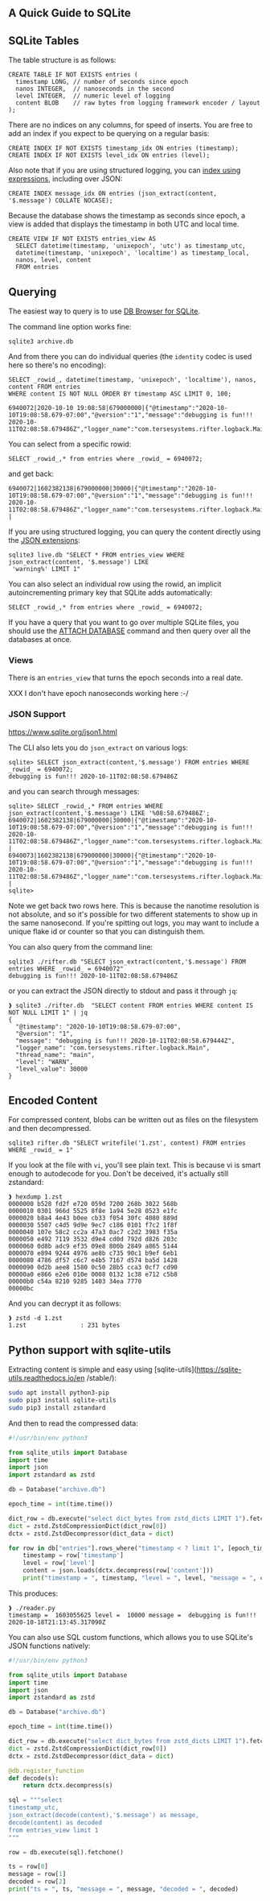 ## A Quick Guide to SQLite


## SQLite Tables

The table structure is as follows:

```
CREATE TABLE IF NOT EXISTS entries (
  timestamp LONG, // number of seconds since epoch
  nanos INTEGER,  // nanoseconds in the second
  level INTEGER,  // numeric level of logging
  content BLOB    // raw bytes from logging framework encoder / layout
);
```

There are no indices on any columns, for speed of inserts.  You are free to add an index if you
expect to be querying on a regular basis:

```
CREATE INDEX IF NOT EXISTS timestamp_idx ON entries (timestamp);
CREATE INDEX IF NOT EXISTS level_idx ON entries (level);
``` 

Also note that if you are using structured logging, you can [index using expressions](https://www.sqlite.org/expridx.html), including over JSON:

```
CREATE INDEX message_idx ON entries (json_extract(content, '$.message') COLLATE NOCASE);
```

Because the database shows the timestamp as seconds since epoch, a view is added that displays
 the timestamp in both UTC and local time.

```
CREATE VIEW IF NOT EXISTS entries_view AS 
  SELECT datetime(timestamp, 'unixepoch', 'utc') as timestamp_utc,
  datetime(timestamp, 'unixepoch', 'localtime') as timestamp_local,
  nanos, level, content
  FROM entries
```

## Querying

The easiest way to query is to use [DB Browser for SQLite](https://sqlitebrowser.org/).

The command line option works fine:

```
sqlite3 archive.db
```

And from there you can do individual queries (the `identity` codec is used here so there's no
 encoding):

```sqlite-psql
SELECT _rowid_, datetime(timestamp, 'unixepoch', 'localtime'), nanos, content FROM entries 
WHERE content IS NOT NULL ORDER BY timestamp ASC LIMIT 0, 100;
```

```
6940072|2020-10-10 19:08:58|679000000|{"@timestamp":"2020-10-10T19:08:58.679-07:00","@version":"1","message":"debugging is fun!!! 2020-10-11T02:08:58.679486Z","logger_name":"com.tersesystems.rifter.logback.Main","thread_name":"main","level":"WARN","level_value":30000}
```

You can select from a specific rowid:

```
SELECT _rowid_,* from entries where _rowid_ = 6940072;
```

and get back:

```
6940072|1602382138|679000000|30000|{"@timestamp":"2020-10-10T19:08:58.679-07:00","@version":"1","message":"debugging is fun!!! 2020-10-11T02:08:58.679486Z","logger_name":"com.tersesystems.rifter.logback.Main","thread_name":"main","level":"WARN","level_value":30000}
|
```

If you are using structured logging, you can query the content directly using the [JSON
 extensions](https://www.sqlite.org/json1.html): 

```
sqlite3 live.db "SELECT * FROM entries_view WHERE json_extract(content, '$.message') LIKE
 'warning%' LIMIT 1" 
```

You can also select an individual row using the rowid, an implicit autoincrementing primary key
 that SQLite adds automatically:

```
SELECT _rowid_,* from entries where _rowid_ = 6940072;
```

If you have a query that you want to go over multiple SQLite files, you should use the [ATTACH
 DATABASE](https://www.sqlite.org/lang_attach.html) command and then query over all the databases at once.

### Views

There is an `entries_view` that turns the epoch seconds into a real date.

XXX I don't have epoch nanoseconds working here :-/

### JSON Support

https://www.sqlite.org/json1.html 
 
The CLI also lets you do `json_extract` on various logs:

```
sqlite> SELECT json_extract(content,'$.message') FROM entries WHERE _rowid_ = 6940072;
debugging is fun!!! 2020-10-11T02:08:58.679486Z
```

and you can search through messages:

```
sqlite> SELECT _rowid_,* FROM entries WHERE json_extract(content,'$.message') LIKE '%08:58.679486Z';
6940072|1602382138|679000000|30000|{"@timestamp":"2020-10-10T19:08:58.679-07:00","@version":"1","message":"debugging is fun!!! 2020-10-11T02:08:58.679486Z","logger_name":"com.tersesystems.rifter.logback.Main","thread_name":"main","level":"WARN","level_value":30000}
|
6940073|1602382138|679000000|30000|{"@timestamp":"2020-10-10T19:08:58.679-07:00","@version":"1","message":"debugging is fun!!! 2020-10-11T02:08:58.679486Z","logger_name":"com.tersesystems.rifter.logback.Main","thread_name":"main","level":"WARN","level_value":30000}
|
sqlite> 
```

Note we get back two rows here.  This is because the nanotime resolution is not absolute, and so
 it's possible for two different statements to show up in the same nanosecond.  If you're
  spitting out logs, you may want to include a unique flake id or counter so that you can
   distinguish them.
   
You can also query from the command line:

```
sqlite3 ./rifter.db "SELECT json_extract(content,'$.message') FROM entries WHERE _rowid_ = 6940072" 
debugging is fun!!! 2020-10-11T02:08:58.679486Z
```

or you can extract the JSON directly to stdout and pass it through `jq`:

```
❱ sqlite3 ./rifter.db  "SELECT content FROM entries WHERE content IS NOT NULL LIMIT 1" | jq 
{
  "@timestamp": "2020-10-10T19:08:58.679-07:00",
  "@version": "1",
  "message": "debugging is fun!!! 2020-10-11T02:08:58.679444Z",
  "logger_name": "com.tersesystems.rifter.logback.Main",
  "thread_name": "main",
  "level": "WARN",
  "level_value": 30000
}
```

## Encoded Content

For compressed content, blobs can be written out as files on the filesystem and then decompressed.

```
sqlite3 rifter.db "SELECT writefile('1.zst', content) FROM entries WHERE _rowid_ = 1"
```

If you look at the file with `vi`, you'll see plain text.  This is because vi is smart enough to
 autodecode for you. Don't be deceived, it's actually still zstandard:

```
❱ hexdump 1.zst 
0000000 b528 fd2f e720 059d 7200 268b 3022 568b
0000010 0301 966d 5525 8f8e 1a94 5e28 0523 e1fc
0000020 b8a4 4e43 b0ee cb33 f054 30fc 4080 889d
0000030 5507 c4d5 9d9e 9ec7 c186 0101 f7c2 1f8f
0000040 107e 58c2 cc2a 47a3 0ac7 c2d2 3983 f35a
0000050 e492 7119 3532 d9e4 cd0d 792d d826 203c
0000060 0d8b adc9 ef35 09e8 800b 2849 a865 5144
0000070 e894 9244 4976 ae8b c735 90c1 b9ef 6eb1
0000080 4786 df57 c6c7 e4b5 7167 d574 ba5d 1428
0000090 0d2b aee8 1580 0c50 28b5 cca3 0cf7 cd90
00000a0 e866 e2e6 010e 0008 0132 1c38 e712 c5b8
00000b0 c54a 8210 9285 1403 34ea 7770          
00000bc
```

And you can decrypt it as follows:

```
❱ zstd -d 1.zst 
1.zst               : 231 bytes 
```

## Python support with sqlite-utils

Extracting content is simple and easy using [sqlite-utils](https://sqlite-utils.readthedocs.io/en
/stable/):

```bash
sudo apt install python3-pip  
sudo pip3 install sqlite-utils
sudo pip3 install zstandard
```

And then to read the compressed data:

```python
#!/usr/bin/env python3

from sqlite_utils import Database
import time
import json
import zstandard as zstd

db = Database("archive.db")

epoch_time = int(time.time())

dict_row = db.execute("select dict_bytes from zstd_dicts LIMIT 1").fetchone()
dict = zstd.ZstdCompressionDict(dict_row[0])
dctx = zstd.ZstdDecompressor(dict_data = dict)

for row in db["entries"].rows_where("timestamp < ? limit 1", [epoch_time]):
    timestamp = row['timestamp']
    level = row['level']
    content = json.loads(dctx.decompress(row['content']))
    print("timestamp = ", timestamp, "level = ", level, "message = ", content['message'])
```

This produces:

```
❱ ./reader.py
timestamp =  1603055625 level =  10000 message =  debugging is fun!!! 2020-10-18T21:13:45.317090Z
```

You can also use SQL custom functions, which allows you to use SQLite's JSON functions natively:

```python
#!/usr/bin/env python3

from sqlite_utils import Database
import time
import json
import zstandard as zstd

db = Database("archive.db")

epoch_time = int(time.time())

dict_row = db.execute("select dict_bytes from zstd_dicts LIMIT 1").fetchone()
dict = zstd.ZstdCompressionDict(dict_row[0])
dctx = zstd.ZstdDecompressor(dict_data = dict)

@db.register_function
def decode(s):
    return dctx.decompress(s)

sql = """select 
timestamp_utc,
json_extract(decode(content),'$.message') as message,
decode(content) as decoded
from entries_view limit 1
"""

row = db.execute(sql).fetchone()

ts = row[0]
message = row[1]
decoded = row[2]
print("ts = ", ts, "message = ", message, "decoded = ", decoded)
```
